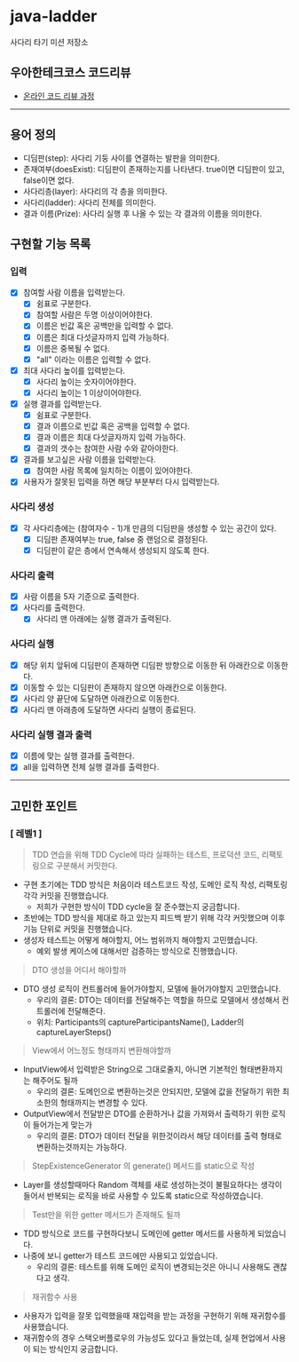 # java-ladder

사다리 타기 미션 저장소

## 우아한테크코스 코드리뷰

- [온라인 코드 리뷰 과정](https://github.com/woowacourse/woowacourse-docs/blob/master/maincourse/README.md)

---

## 용어 정의

- 디딤판(step): 사다리 기둥 사이를 연결하는 발판을 의미한다.
- 존재여부(doesExist): 디딤판이 존재하는지를 나타낸다. true이면 디딤판이 있고, false이면 없다.
- 사다리층(layer): 사다리의 각 층을 의미한다.
- 사다리(ladder): 사다리 전체를 의미한다.
- 결과 이름(Prize): 사다리 실행 후 나올 수 있는 각 결과의 이름을 의미한다.

## 구현할 기능 목록

### 입력

- [x] 참여할 사람 이름을 입력받는다.
    - [x] 쉼표로 구분한다.
    - [x] 참여할 사람은 두명 이상이어야한다.
    - [x] 이름은 빈값 혹은 공백만을 입력할 수 없다.
    - [x] 이름은 최대 다섯글자까지 입력 가능하다.
    - [x] 이름은 중복될 수 없다.
    - [x] "all" 이라는 이름은 입력할 수 없다.
- [x] 최대 사다리 높이를 입력받는다.
    - [x] 사다리 높이는 숫자이어야한다.
    - [x] 사다리 높이는 1 이상이어야한다.
- [x] 실행 결과를 입력받는다.
    - [x] 쉼표로 구분한다.
    - [x] 결과 이름으로 빈값 혹은 공백을 입력할 수 없다.
    - [x] 결과 이름은 최대 다섯글자까지 입력 가능하다.
    - [x] 결과의 갯수는 참여한 사람 수와 같아야한다.
- [x] 결과를 보고싶은 사람 이름을 입력받는다.
    - [x] 참여한 사람 목록에 일치하는 이름이 있어야한다.
- [x] 사용자가 잘못된 입력을 하면 해당 부분부터 다시 입력받는다.

### 사다리 생성

- [x] 각 사다리층에는 (참여자수 - 1)개 만큼의 디딤판을 생성할 수 있는 공간이 있다.
    - [x] 디딤판 존재여부는 true, false 중 랜덤으로 결정된다.
    - [x] 디딤판이 같은 층에서 연속해서 생성되지 않도록 한다.

### 사다리 출력

- [x] 사람 이름을 5자 기준으로 출력한다.
- [x] 사다리를 출력한다.
    - [x] 사다리 맨 아래에는 실행 결과가 출력된다.

### 사다리 실행

- [x] 해당 위치 앞뒤에 디딤판이 존재하면 디딤판 방향으로 이동한 뒤 아래칸으로 이동한다.
- [x] 이동할 수 있는 디딤판이 존재하지 않으면 아래칸으로 이동한다.
- [x] 사다리 양 끝단에 도달하면 아래칸으로 이동한다.
- [x] 사다리 맨 아래층에 도달하면 사다리 실행이 종료된다.

### 사다리 실행 결과 출력

- [x] 이름에 맞는 실행 결과를 출력한다.
- [x] all을 입력하면 전체 실행 결과를 출력한다.

---

## 고민한 포인트

### [ 레벨1 ]

> TDD 연습을 위해 TDD Cycle에 따라 실패하는 테스트, 프로덕션 코드, 리팩토링으로 구분해서 커밋한다.

- 구현 초기에는 TDD 방식은 처음이라 테스트코드 작성, 도메인 로직 작성, 리팩토링 각각 커밋을 진행했습니다.
    - 저희가 구현한 방식이 TDD cycle을 잘 준수했는지 궁금합니다.
- 초반에는 TDD 방식을 제대로 하고 있는지 피드백 받기 위해 각각 커밋했으며 이후 기능 단위로 커밋을 진행했습니다.
- 생성자 테스트는 어떻게 해야할지, 어느 범위까지 해야할지 고민했습니다.
    - 예외 발생 케이스에 대해서만 검증하는 방식으로 진행했습니다.

> DTO 생성을 어디서 해야할까

- DTO 생성 로직이 컨트롤러에 들어가야할지, 모델에 들어가야할지 고민했습니다.
    - 우리의 결론: DTO는 데이터를 전달해주는 역할을 하므로 모델에서 생성해서 컨트롤러에 전달해준다.</br>
    - 위치: Participants의 captureParticipantsName(), Ladder의 captureLayerSteps()

> View에서 어느정도 형태까지 변환해야할까

- InputView에서 입력받은 String으로 그대로줄지, 아니면 기본적인 형태변환까지는 해주어도 될까
    - 우리의 결론: 도메인으로 변환하는것은 안되지만, 모델에 값을 전달하기 위한 최소한의 형태까지는 변경할 수 있다.
- OutputView에서 전달받은 DTO를 순환하거나 값을 가져와서 출력하기 위한 로직이 들어가는게 맞는가
    - 우리의 결론: DTO가 데이터 전달을 위한것이라서 해당 데이터를 출력 형태로 변환하는것까지는 가능하다.

> StepExistenceGenerator 의 generate() 메서드를 static으로 작성

- Layer를 생성할때마다 Random 객체를 새로 생성하는것이 불필요하다는 생각이 들어서 반복되는 로직을 바로 사용할 수 있도록 static으로 작성하였습니다.

> Test만을 위한 getter 메서드가 존재해도 될까

- TDD 방식으로 코드를 구현하다보니 도메인에 getter 메서드를 사용하게 되었습니다.
- 나중에 보니 getter가 테스트 코드에만 사용되고 있었습니다.
    - 우리의 결론: 테스트를 위해 도메인 로직이 변경되는것은 아니니 사용해도 괜찮다고 생각.

> 재귀함수 사용

- 사용자가 입력을 잘못 입력했을때 재입력을 받는 과정을 구현하기 위해 재귀함수를 사용했습니다.
- 재귀함수의 경우 스택오버플로우의 가능성도 있다고 들었는데, 실제 현업에서 사용이 되는 방식인지 궁금합니다.
